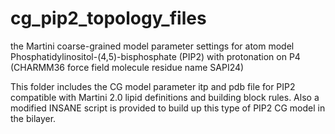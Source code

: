 # cg_pip2_topology_files
the Martini coarse-grained model parameter settings for atom model Phosphatidylinositol-(4,5)-bisphosphate (PIP2) with protonation on P4 (CHARMM36 force field molecule residue name SAPI24)

This folder includes the CG model parameter itp and pdb file for PIP2 compatible with Martini 2.0 lipid definitions and building block rules.
Also a modified INSANE script is provided to build up this type of PIP2 CG model in the bilayer.
